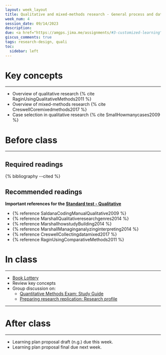 ```yaml
---
layout: week_layout
title: Qualitative and mixed-methods research - General process and data collection
week_num: 4
session_date: 09/14/2023
description:
due: <a href="https://amgps.jima.me/assignments/#3-customized-learning">Learning plan proposal (draft)</a> | <a href="https://amgps.jima.me/test_quant/">Early-Pass</a>
giscus_comments: true
tags: research-design, quali
toc:
  sidebar: left
---
```


# Key concepts
---

- Overview of qualitative research {% cite RaginUsingQualitativeMethods2011 %}
- Overview of mixed-methods research {% cite CreswellCoremixedmethods2017 %}
- Case selection in qualitative research {% cite SmallHowmanycases2009 %}

# Before class
---

## Required readings
{% bibliography --cited %}

## Recommended readings

**Important references for the [Standard test - Qualitative](/test_qual/)**

- {% reference SaldanaCodingManualQualitative2009 %}
- {% reference MarshallQualitativeresearchgenres2014 %}
- {% reference MarshallhowstudyBuilding2014 %}
- {% reference MarshallManaginganalyzinginterpreting2014 %}
- {% reference CreswellCollectingdatamixed2017 %}
- {% reference RaginUsingComparativeMethods2011 %}

<!-- 
- Marshall, Catherine, and Gretchen B. Rossman. 2014. “The How of the Study: Building the Research Design.” In Designing Qualitative Research. SAGE Publications.
- Marshall, Catherine, and Gretchen B. Rossman. 2014. “Managing, Analyzing, and Interpreting Data.” In Designing Qualitative Research. SAGE Publications. -->


# In class
---
- [Book Lottery](https://forms.gle/zJoXQJzx6GhdTv2cA)
- Review key concepts
- Group discussion on:
	- [Quantitative Methods Exam: Study Guide](https://docs.google.com/document/d/1gM-43rSKAsIkU8ilVWvBd18H9Zb6_dozQgboLowyn3Q/edit?usp=sharing)
	- [Preparing research replication: Research profile](https://docs.google.com/presentation/u/0/d/1r5DMfFvV7bZYUzKOBCNjNXT0UwX_Upd2ZyFDUzsBric/edit)


---
# After class
---

- Learning plan proposal draft (n.g.) due this week.
- Learning plan proposal final due next week.
